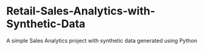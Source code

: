 # Retail-Sales-Analytics-with-Synthetic-Data
A simple Sales Analytics project with synthetic data generated using Python
